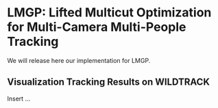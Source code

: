 # LMGP: Lifted Multicut Optimization for Multi-Camera Multi-People Tracking
We will release here our implementation for LMGP.


## Visualization Tracking Results on WILDTRACK
Insert ...